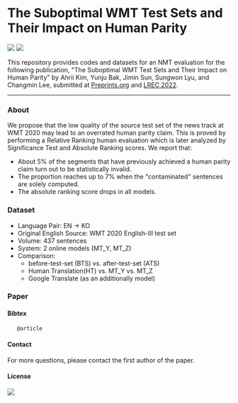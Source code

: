 # The Suboptimal WMT Test Sets and Their Impact on Human Parity
<img src="https://img.shields.io/badge/Python-3766AB?style=flat-square&logo=Python&logoColor=white"/></a>
<img src="https://img.shields.io/badge/Kakao-FFCD00?style=flat-square&logo=Kakao&logoColor=black"/></a>
                                                                                               

This repository provides codes and datasets for an NMT evaluation for the following publication, "The Suboptimal WMT Test Sets and Their Impact on Human Parity" by Ahrii Kim, Yunju Bak, Jimin Sun, Sungwon Lyu, and Changmin Lee, submitted at [Preprints.org](https://www.preprints.org) and [LREC 2022](https://lrec2022.lrec-conf.org/en/).

-----
### About
We propose that the low quality of the source test set of the news track at WMT 2020 may lead to an overrated human parity claim. This is proved by performing a Relative Ranking human evaluation which is later analyzed by Significance Test and Absolute Ranking scores. We report that:
   - About 5% of the segments that have previously achieved a human parity claim turn out to be statistically invalid.
   - The proportion reaches up to 7% when the "contaminated" sentences are solely computed.
   - The absolute ranking score drops in all models.


### Dataset
- Language Pair: EN -> KO
- Original English Source: WMT 2020 English-III test set
- Volume: 437 sentences
- System: 2 online models (MT_Y, MT_Z)
- Comparison: 
   - before-test-set (BTS) vs. after-test-set (ATS)
   - Human Translation(HT) vs. MT_Y vs. MT_Z
   - Google Translate (as an additionally model)
 

### Paper 

#### Bibtex
```sh
   @article
```

 
#### Contact
For more questions, please contact the first author of the paper.
 
 
 
#### License
<img src="https://img.shields.io/bower/l/bootstrap" /></a>

  
  

